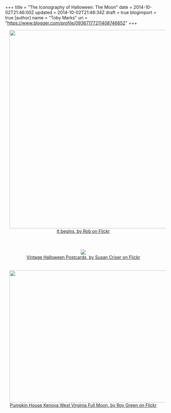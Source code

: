 +++
title = "The Iconography of Halloween: The Moon"
date = 2014-10-02T21:46:00Z
updated = 2014-10-02T21:46:34Z
draft = true
blogimport = true 
[author]
	name = "Toby Marks"
	uri = "https://www.blogger.com/profile/09367177211408746652"
+++

<div class="separator" style="clear: both; text-align: center;"><a href="https://farm4.staticflickr.com/3930/15225098149_0b4155ddd6_z.jpg" imageanchor="1" style="margin-left: 1em; margin-right: 1em;"><img border="0" height="640" src="https://farm4.staticflickr.com/3930/15225098149_0b4155ddd6_z.jpg" width="640" /></a></div><div class="separator" style="clear: both; text-align: center;"><a href="https://www.flickr.com/photos/sawmill/15225098149">It begins, by Rob on Flickr</a></div><div class="separator" style="clear: both; text-align: center;"><br /></div><div class="separator" style="clear: both; text-align: center;"><br /></div><div class="separator" style="clear: both; text-align: center;"><br /></div><div class="separator" style="clear: both; text-align: center;"><a href="https://farm3.staticflickr.com/2632/3831935133_af91dc42a2_o.jpg" imageanchor="1" style="margin-left: 1em; margin-right: 1em;"><img border="0" src="https://farm3.staticflickr.com/2632/3831935133_af91dc42a2_o.jpg" /></a></div><div class="separator" style="clear: both; text-align: center;"><a href="https://www.flickr.com/photos/suzee_que/3831935133">Vintage Halloween Postcards, by Susan Criser on Flickr</a></div><div class="separator" style="clear: both; text-align: center;"><br /></div><div class="separator" style="clear: both; text-align: center;"><br /></div><div class="separator" style="clear: both; text-align: center;"><a href="https://farm7.staticflickr.com/6045/6297155248_3b1d37a5a7_b.jpg" imageanchor="1" style="margin-left: 1em; margin-right: 1em;"><img border="0" height="426" src="https://farm7.staticflickr.com/6045/6297155248_3b1d37a5a7_b.jpg" width="640" /></a></div><div class="separator" style="clear: both; text-align: center;"><a href="https://www.flickr.com/photos/photos_by_roy/6297155248">Pumpkin House Kenova West Virginia Full Moon, by Roy Green on Flickr</a></div><div class="separator" style="clear: both; text-align: center;"><br /></div>
